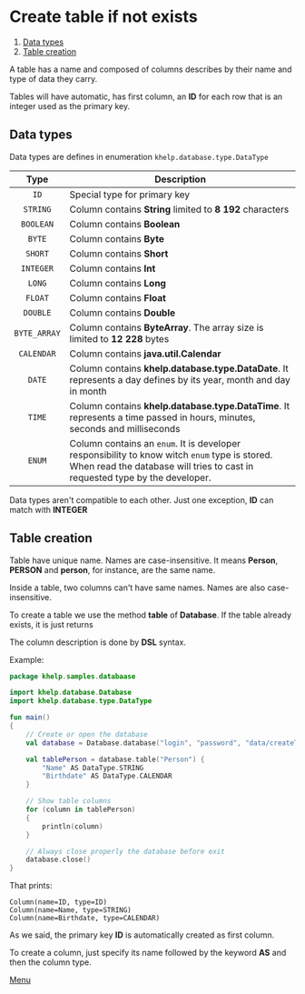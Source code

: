 # Create table if not exists

1. [Data types](#data-types)
1. [Table creation](#table-creation)

A table has a name and composed of columns describes by their name and type of data they carry.

Tables will have automatic, has first column, an **ID** for each row that is an integer used as the primary key.

## Data types

Data types are defines in enumeration `khelp.database.type.DataType`

|     Type     | Description                                                                                                                                                                  |
|:------------:|------------------------------------------------------------------------------------------------------------------------------------------------------------------------------|
|     `ID`     | Special type for primary key                                                                                                                                                 |
|   `STRING`   | Column contains **String** limited to **8 192** characters                                                                                                                   |
|  `BOOLEAN`   | Column contains **Boolean**                                                                                                                                                  |
|    `BYTE`    | Column contains **Byte**                                                                                                                                                     |
|   `SHORT`    | Column contains **Short**                                                                                                                                                    |
|  `INTEGER`   | Column contains **Int**                                                                                                                                                      |
|    `LONG`    | Column contains **Long**                                                                                                                                                     |
|   `FLOAT`    | Column contains **Float**                                                                                                                                                    |
|   `DOUBLE`   | Column contains **Double**                                                                                                                                                   |
| `BYTE_ARRAY` | Column contains **ByteArray**. The array size is limited to **12 228** bytes                                                                                                 |
|  `CALENDAR`  | Column contains **java.util.Calendar**                                                                                                                                       | 
|    `DATE`    | Column contains **khelp.database.type.DataDate**. It represents a day defines by its year, month and day in month                                                            |
|    `TIME`    | Column contains **khelp.database.type.DataTime**. It represents a time passed in hours, minutes, seconds and milliseconds                                                    |
|    `ENUM`    | Column contains an `enum`. It is developer responsibility to know witch `enum` type is stored. When read the database will tries to cast in requested type by the developer. |

Data types aren't compatible to each other. Just one exception, **ID** can match with **INTEGER**

## Table creation

Table have unique name. Names are case-insensitive. It means **Person**, **PERSON** and **person**, for instance, are
the same name.

Inside a table, two columns can't have same names. Names are also case-insensitive.

To create a table we use the method **table** of **Database**. If the table already exists, it is just returns

The column description is done by **DSL** syntax.

Example:

```kotlin
package khelp.samples.databaase

import khelp.database.Database
import khelp.database.type.DataType

fun main()
{
    // Create or open the database
    val database = Database.database("login", "password", "data/createTable/database")

    val tablePerson = database.table("Person") {
        "Name" AS DataType.STRING
        "Birthdate" AS DataType.CALENDAR
    }

    // Show table columns
    for (column in tablePerson)
    {
        println(column)
    }

    // Always close properly the database before exit
    database.close()
}
```

That prints:

```shell
Column(name=ID, type=ID)
Column(name=Name, type=STRING)
Column(name=Birthdate, type=CALENDAR)
```

As we said, the primary key **ID** is automatically created as first column.

To create a column, just specify its name followed by the keyword **AS** and then the column type.

[Menu](Menu.md)
